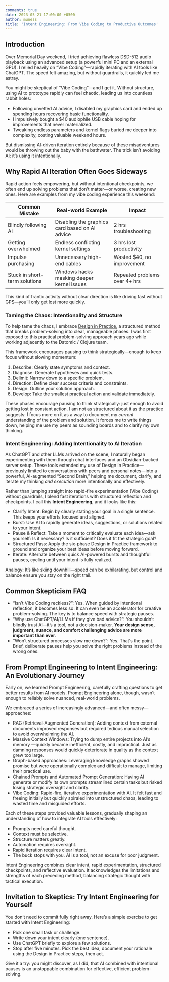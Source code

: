 ```yaml
---
comments: true
date: 2023-05-21 17:00:00 +0500
author: muness
title: 'Intent Engineering: From Vibe Coding to Productive Outcomes'
---
```


## Introduction

Over Memorial Day weekend, I tried achieving flawless DSD-512 audio playback using an advanced setup (a powerful mini PC and an external GPU). I relied heavily on “Vibe Coding”—rapidly iterating with AI tools like ChatGPT. The speed felt amazing, but without guardrails, it quickly led me astray.

You might be skeptical of “Vibe Coding”—and I get it. Without structure, using AI to prototype rapidly can feel chaotic, leading us into countless rabbit holes:

* Following unvetted AI advice, I disabled my graphics card and ended up spending hours recovering basic functionality.
* I impulsively bought a $40 audiophile USB cable hoping for improvements that never materialized.
* Tweaking endless parameters and kernel flags buried me deeper into complexity, costing valuable weekend hours.

But dismissing AI-driven iteration entirely because of these misadventures would be throwing out the baby with the bathwater. The trick isn’t avoiding AI: it’s using it intentionally.

## Why Rapid AI Iteration Often Goes Sideways

Rapid action feels empowering, but without intentional checkpoints, we often end up solving problems that don’t matter—or worse, creating new ones. Here are examples from my vibe coding experience this weekend:

| Common Mistake           | Real-world Example                                 | Impact                      |
|-------------------------|---------------------------------------------------|-----------------------------|
| Blindly following AI    | Disabling the graphics card based on AI advice    | 2 hrs troubleshooting       |
| Getting overwhelmed     | Endless conflicting kernel settings                | 3 hrs lost productivity     |
| Impulse purchasing      | Unnecessary high-end cables                         | Wasted $40, no improvement  |
| Stuck in short-term solutions | Windows hacks masking deeper kernel issues  | Repeated problems over 4+ hrs |

This kind of frantic activity without clear direction is like driving fast without GPS—you’ll only get lost more quickly.

### Taming the Chaos: Intentionality and Structure

To help tame the chaos, I embrace [Design in Practice](https://muness.com/posts/design-in-practice-writeup/), a structured method that breaks problem-solving into clear, manageable phases. I was first exposed to this practical problem-solving approach years ago while working adjacently to the Datomic / Clojure team.

This framework encourages pausing to think strategically—enough to keep focus without slowing momentum:

1. Describe: Clearly state symptoms and context.
2. Diagnose: Generate hypotheses and quick tests.
3. Delimit: Narrow down to a specific problem.
4. Direction: Define clear success criteria and constraints.
5. Design: Outline your solution approach.
6. Develop: Take the smallest practical action and validate immediately.

These phases encourage pausing to think strategically: just enough to avoid getting lost in constant action. I am not as structured about it as the practice suggests: I focus more on it as a way to document my _current_ understanding of the problem and solution. It forces me to write things down, helping me use my peers as sounding boards and to clarify my own thinking.

### Intent Engineering: Adding Intentionality to AI Iteration

As ChatGPT and other LLMs arrived on the scene, I naturally began experimenting with them through chat interfaces and an Obsidian-backed server setup. These tools extended my use of Design in Practice—previously limited to conversations with peers and personal notes—into a powerful, AI-augmented “Second Brain,” helping me document, clarify, and iterate my thinking _and execution_ more intentionally and effectively.

Rather than jumping straight into rapid-fire experimentation (Vibe Coding) without guardrails, I blend fast iterations with structured reflection and checkpoints. I call this **Intent Engineering**, and it looks like this:

* Clarify Intent: Begin by clearly stating your goal in a single sentence. This keeps your efforts focused and aligned.
* Burst: Use AI to rapidly generate ideas, suggestions, or solutions related to your intent.
* Pause & Reflect: Take a moment to critically evaluate each idea—ask yourself: Is it necessary? Is it sufficient? Does it fit the strategic goal?
* Structured Pass: Apply the six-phase Design in Practice framework to ground and organize your best ideas before moving forward.
* Iterate: Alternate between quick AI-powered bursts and thoughtful pauses, cycling until your intent is fully realized.

Analogy: It’s like skiing downhill—speed can be exhilarating, but control and balance ensure you stay on the right trail.

## Common Skepticism FAQ

* “Isn’t Vibe Coding reckless?”: Yes. When guided by intentional reflection, it becomes less so. It can even be an accelerator for creative problem-solving. The key is to balance speed with strategic pauses.
* “Why use ChatGPT/AI/LLMs if they give bad advice?”: You shouldn’t blindly trust AI—it’s a tool, not a decision-maker. **Your design sense, judgment, nuance, and comfort challenging advice are more important than ever**.
* “Won’t structured processes slow me down?”: Yes. That's  the point. Brief, deliberate pauses help you solve the right problems instead of the wrong ones.

## From Prompt Engineering to Intent Engineering: An Evolutionary Journey

Early on, we learned Prompt Engineering, carefully crafting questions to get better results from AI models. Prompt Engineering alone, though, wasn’t enough to reliably solve nuanced, real-world problems.

We embraced a series of increasingly advanced—and often messy—approaches:

* RAG (Retrieval-Augmented Generation): Adding context from external documents improved responses but required tedious manual selection to avoid overwhelming the AI.
* Massive Context Windows: Trying to dump entire projects into AI’s memory —quickly became inefficient, costly, and impractical. Just as damning responses would quickly deteriorate in quality as the context grew too large.
* Graph-based approaches: Leveraging knowledge graphs showed promise but were operationally complex and difficult to manage, limiting their practical use.
* Chained Prompts and Automated Prompt Generation: Having AI generate or modify its own prompts streamlined certain tasks but risked losing strategic oversight and clarity.
* Vibe Coding: Rapid-fire, iterative experimentation with AI. It felt fast and freeing initially but quickly spiraled into unstructured chaos, leading to wasted time and misguided efforts.

Each of these steps provided valuable lessons, gradually shaping an understanding of how to integrate AI tools effectively:

* Prompts need careful thought.
* Context must be selective.
* Structure matters greatly.
* Automation requires oversight.
* Rapid iteration requires clear intent.
* The buck stops with you. AI is a tool, not an excuse for poor judgment.

Intent Engineering combines clear intent, rapid experimentation, structured checkpoints, and reflective evaluation. It acknowledges the limitations and strengths of each preceding method, balancing strategic thought with tactical execution.

## Invitation to Skeptics: Try Intent Engineering for Yourself

You don’t need to commit fully right away. Here’s a simple exercise to get started with Intent Engineering:

* Pick one small task or challenge.
* Write down your intent clearly (one sentence).
* Use ChatGPT briefly to explore a few solutions.
* Stop after five minutes. Pick the best idea, document your rationale using the Design in Practice steps, then act.

Give it a try: you might discover, as I did, that AI combined with intentional pauses is an unstoppable combination for effective, efficient problem-solving.
